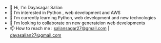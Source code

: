 - 👋 Hi, I’m Dayasagar Salian
- 👀 I’m interested in Python , web development and AWS
- 🌱 I’m currently learning Python, web development and new technologies
- 💞️ I’m looking to collaborate on new generateion web developments
- 📫 How to reach me : saliansagar27@gmail.com | dayasalian27@gmail.com

<!---
PassionateLooker/PassionateLooker is a ✨ special ✨ repository because its `README.md` (this file) appears on your GitHub profile.
You can click the Preview link to take a look at your changes.
--->
